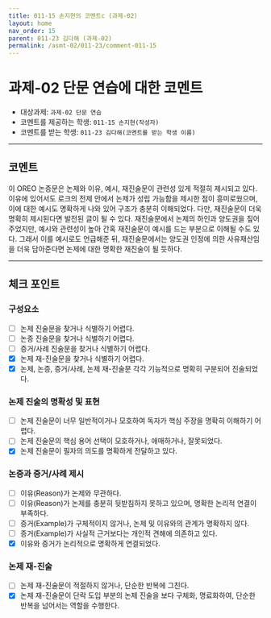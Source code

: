 ```yaml
---
title: 011-15 손지현의 코멘트c (과제-02) 
layout: home
nav_order: 15
parent: 011-23 김다해 (과제-02)
permalink: /asmt-02/011-23/comment-011-15
---
```


# 과제-02 단문 연습에 대한 코멘트

- 대상과제: `과제-02 단문 연습`
- 코멘트를 제공하는 학생: `011-15 손지현(작성자)` 
- 코멘트를 받는 학생: `011-23 김다해(코멘트를 받는 학생 이름)` 

---

## 코멘트

이 OREO 논증문은 논제와 이유, 예시, 재진술문이 관련성 있게 적절히 제시되고 있다. 이유에 있어서도 로크의 전제 안에서 논제가 성립 가능함을 제시한 점이 흥미로웠으며, 이에 대한 예시도 명확하게 나와 있어 구조가 충분히 이해되었다. 다만, 재진술문이 더욱 명확히 제시된다면 발전된 글이 될 수 있다. 재진술문에서 논제의 하인과 양도권을 짚어주었지만, 예시와 관련성이 높아 간혹 재진술문이 예시를 드는 부분으로 이해될 수도 있다. 그래서 이를 예시로도 언급해준 뒤, 재진술문에서는 양도권 인정에 의한 사유재산임을 더욱 담아준다면 논제에 대한 명확한 재진술이 될 듯하다.

---

## 체크 포인트

### **구성요소**
- [ ] 논제 진술문을 찾거나 식별하기 어렵다.
- [ ] 논증 진술문을 찾거나 식별하기 어렵다.
- [ ] 증거/사례 진술문을 찾거나 식별하기 어렵다.
- [x] 논제 재-진술문을 찾거나 식별하기 어렵다.
- [x] 논제, 논증, 증거/사례, 논제 재-진술문 각각 기능적으로 명확히 구분되어 진술되었다.

### **논제 진술의 명확성 및 표현**  
- [ ] 논제 진술문이 너무 일반적이거나 모호하여 독자가 핵심 주장을 명확히 이해하기 어렵다.  
- [ ] 논제 진술문의 핵심 용어 선택이 모호하거나, 애매하거나, 잘못되었다.  
- [x] 논제 진술문이 필자의 의도를 명확하게 전달하고 있다.  

### **논증과 증거/사례 제시**  
- [ ] 이유(Reason)가 논제와 무관하다.
- [ ] 이유(Reason)가 논제를 충분히 뒷받침하지 못하고 있으며, 명확한 논리적 연결이 부족하다.  
- [ ] 증거(Example)가 구체적이지 않거나, 논제 및 이유와의 관계가 명확하지 않다. 
- [ ] 증거(Example)가 사실적 근거보다는 개인적 견해에 의존하고 있다.  
- [x] 이유와 증거가 논리적으로 명확하게 연결되었다.  

### **논제 재-진술**  
- [ ] 논제 재-진술문이 적절하지 않거나, 단순한 반복에 그친다.   
- [x] 논제 재-진술문이 단락 도입 부분의 논제 진술을 보다 구체화, 명료화하여, 단순한 반복을 넘어서는 역할을 수행한다.  